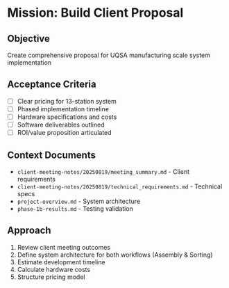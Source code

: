 # Mission: Build Client Proposal

## Objective
Create comprehensive proposal for UQSA manufacturing scale system implementation

## Acceptance Criteria
- [ ] Clear pricing for 13-station system
- [ ] Phased implementation timeline
- [ ] Hardware specifications and costs
- [ ] Software deliverables outlined
- [ ] ROI/value proposition articulated

## Context Documents
- `client-meeting-notes/20250819/meeting_summary.md` - Client requirements
- `client-meeting-notes/20250819/technical_requirements.md` - Technical specs
- `project-overview.md` - System architecture
- `phase-1b-results.md` - Testing validation

## Approach
1. Review client meeting outcomes
2. Define system architecture for both workflows (Assembly & Sorting)
3. Estimate development timeline
4. Calculate hardware costs
5. Structure pricing model
